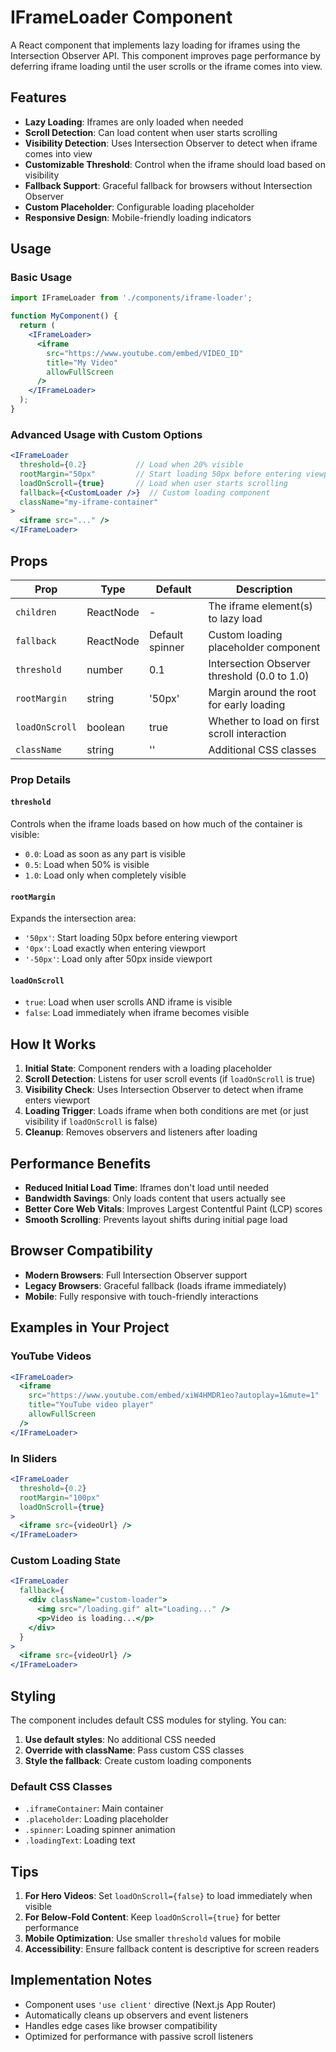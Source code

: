 # IFrameLoader Component

A React component that implements lazy loading for iframes using the Intersection Observer API. This component improves page performance by deferring iframe loading until the user scrolls or the iframe comes into view.

## Features

- **Lazy Loading**: Iframes are only loaded when needed
- **Scroll Detection**: Can load content when user starts scrolling
- **Visibility Detection**: Uses Intersection Observer to detect when iframe comes into view
- **Customizable Threshold**: Control when the iframe should load based on visibility
- **Fallback Support**: Graceful fallback for browsers without Intersection Observer
- **Custom Placeholder**: Configurable loading placeholder
- **Responsive Design**: Mobile-friendly loading indicators

## Usage

### Basic Usage

```jsx
import IFrameLoader from './components/iframe-loader';

function MyComponent() {
  return (
    <IFrameLoader>
      <iframe
        src="https://www.youtube.com/embed/VIDEO_ID"
        title="My Video"
        allowFullScreen
      />
    </IFrameLoader>
  );
}
```

### Advanced Usage with Custom Options

```jsx
<IFrameLoader
  threshold={0.2}           // Load when 20% visible
  rootMargin="50px"         // Start loading 50px before entering viewport
  loadOnScroll={true}       // Load when user starts scrolling
  fallback={<CustomLoader />}  // Custom loading component
  className="my-iframe-container"
>
  <iframe src="..." />
</IFrameLoader>
```

## Props

| Prop | Type | Default | Description |
|------|------|---------|-------------|
| `children` | ReactNode | - | The iframe element(s) to lazy load |
| `fallback` | ReactNode | Default spinner | Custom loading placeholder component |
| `threshold` | number | 0.1 | Intersection Observer threshold (0.0 to 1.0) |
| `rootMargin` | string | '50px' | Margin around the root for early loading |
| `loadOnScroll` | boolean | true | Whether to load on first scroll interaction |
| `className` | string | '' | Additional CSS classes |

### Prop Details

#### `threshold`
Controls when the iframe loads based on how much of the container is visible:
- `0.0`: Load as soon as any part is visible
- `0.5`: Load when 50% is visible
- `1.0`: Load only when completely visible

#### `rootMargin`
Expands the intersection area:
- `'50px'`: Start loading 50px before entering viewport
- `'0px'`: Load exactly when entering viewport
- `'-50px'`: Load only after 50px inside viewport

#### `loadOnScroll`
- `true`: Load when user scrolls AND iframe is visible
- `false`: Load immediately when iframe becomes visible

## How It Works

1. **Initial State**: Component renders with a loading placeholder
2. **Scroll Detection**: Listens for user scroll events (if `loadOnScroll` is true)
3. **Visibility Check**: Uses Intersection Observer to detect when iframe enters viewport
4. **Loading Trigger**: Loads iframe when both conditions are met (or just visibility if `loadOnScroll` is false)
5. **Cleanup**: Removes observers and listeners after loading

## Performance Benefits

- **Reduced Initial Load Time**: Iframes don't load until needed
- **Bandwidth Savings**: Only loads content that users actually see
- **Better Core Web Vitals**: Improves Largest Contentful Paint (LCP) scores
- **Smooth Scrolling**: Prevents layout shifts during initial page load

## Browser Compatibility

- **Modern Browsers**: Full Intersection Observer support
- **Legacy Browsers**: Graceful fallback (loads iframe immediately)
- **Mobile**: Fully responsive with touch-friendly interactions

## Examples in Your Project

### YouTube Videos
```jsx
<IFrameLoader>
  <iframe
    src="https://www.youtube.com/embed/xiW4HMDR1eo?autoplay=1&mute=1"
    title="YouTube video player"
    allowFullScreen
  />
</IFrameLoader>
```

### In Sliders
```jsx
<IFrameLoader
  threshold={0.2}
  rootMargin="100px"
  loadOnScroll={true}
>
  <iframe src={videoUrl} />
</IFrameLoader>
```

### Custom Loading State
```jsx
<IFrameLoader
  fallback={
    <div className="custom-loader">
      <img src="/loading.gif" alt="Loading..." />
      <p>Video is loading...</p>
    </div>
  }
>
  <iframe src={videoUrl} />
</IFrameLoader>
```

## Styling

The component includes default CSS modules for styling. You can:

1. **Use default styles**: No additional CSS needed
2. **Override with className**: Pass custom CSS classes
3. **Style the fallback**: Create custom loading components

### Default CSS Classes
- `.iframeContainer`: Main container
- `.placeholder`: Loading placeholder
- `.spinner`: Loading spinner animation
- `.loadingText`: Loading text

## Tips

1. **For Hero Videos**: Set `loadOnScroll={false}` to load immediately when visible
2. **For Below-Fold Content**: Keep `loadOnScroll={true}` for better performance
3. **Mobile Optimization**: Use smaller `threshold` values for mobile
4. **Accessibility**: Ensure fallback content is descriptive for screen readers

## Implementation Notes

- Component uses `'use client'` directive (Next.js App Router)
- Automatically cleans up observers and event listeners
- Handles edge cases like browser compatibility
- Optimized for performance with passive scroll listeners